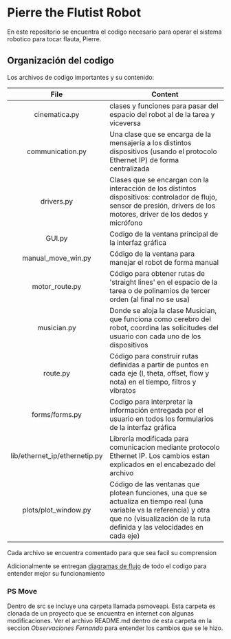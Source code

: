 # Pierre the Flutist Robot

En este repositorio se encuentra el codigo necesario para operar el sistema robotico para tocar flauta, Pierre.


Organización del codigo
-----
Los archivos de codigo importantes y su contenido:

| File   |     Content     |
|:--------:|-------------|
| cinematica.py |  clases y funciones para pasar del espacio del robot al de la tarea y viceversa  |
| communication.py | Una clase que se encarga de la mensajería a los distintos dispositivos (usando el protocolo Ethernet IP) de forma centralizada |
| drivers.py | Clases que se encargan con la interacción de los distintos dispositivos: controlador de flujo, sensor de presión, drivers de los motores, driver de los dedos y micrófono |
| GUI.py | Codigo de la ventana principal de la interfaz gráfica |
| manual_move_win.py | Código de la ventana para manejar el robot de forma manual |
| motor_route.py | Código para obtener rutas de 'straight lines' en el espacio de la tarea o de polinamios de tercer orden (al final no se usa) |
| musician.py | Donde se aloja la clase Musician, que funciona como cerebro del robot, coordina las solicitudes del usuario con cada uno de los dispositivos |
| route.py | Código para construir rutas definidas a partir de puntos en cada eje (l, theta, offset, flow y nota) en el tiempo, filtros y vibratos |
| forms/forms.py | Codigo para interpretar la información entregada por el usuario en todos los formularios de la interfaz gráfica |
| lib/ethernet_ip/ethernetip.py | Librería modificada para comunicacion mediante protocolo Ethernet IP. Los cambios estan explicados en el encabezado del archivo |
| plots/plot_window.py | Código de las ventanas que plotean funciones, una que se actualiza en tiempo real (una variable vs la referencia) y otra que no (visualización de la ruta definida y las velocidades en cada eje) |

Cada archivo se encuentra comentado para que sea facil su comprension

Adicionalmente se entregan <a href="https://raw.githack.com/fenahurtado/pierre_flutist/136c4f92fff5564a05e24d8e1bf0f0fe7a400c84/diagrama.html" target="_blank">diagramas de flujo</a> de todo el codigo para entender mejor su funcionamiento

### PS Move
Dentro de src se incluye una carpeta llamada psmoveapi. Esta carpeta es clonada de un proyecto que se encuentra en internet con algunas modificaciones. Ver el archivo README.md dentro de esta carpeta en la seccion *Observaciones Fernando* para entender los cambios que se le hizo.

